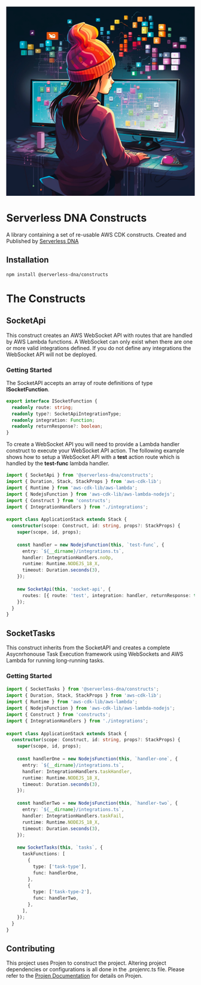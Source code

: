 ![A Young Woman looking at modular things to build code](assets/serverless-dna-constructs.png)

# Serverless DNA Constructs

A library containing a set of re-usable AWS CDK constructs.  Created and Published by [Serverless DNA](https://serverlessdna.com)

## Installation

```bash
npm install @serverless-dna/constructs
```

# The Constructs

## SocketApi

This construct creates an AWS WebSocket API with routes that are handled by AWS Lambda functions.  A WebSocket can only exist when there are one or more valid integrations defined.  If you do not define any integrations the WebSocket API will not be deployed.

### Getting Started

The SocketAPI accepts an array of route definitions of type **ISocketFunction**.

```typescript
export interface ISocketFunction {
  readonly route: string;
  readonly type?: SocketApiIntegrationType;
  readonly integration: Function;
  readonly returnResponse?: boolean;
}
```

To create a WebSocket API you will need to provide a Lambda handler construct to execute your WebSocket API action.  The following example shows how to setup a WebSocket API with a **test** action route which is handled by the **test-func** lambda handler.

```typescript
import { SocketApi } from '@serverless-dna/constructs';
import { Duration, Stack, StackProps } from 'aws-cdk-lib';
import { Runtime } from 'aws-cdk-lib/aws-lambda';
import { NodejsFunction } from 'aws-cdk-lib/aws-lambda-nodejs';
import { Construct } from 'constructs';
import { IntegrationHandlers } from './integrations';

export class ApplicationStack extends Stack {
  constructor(scope: Construct, id: string, props?: StackProps) {
    super(scope, id, props);

    const handler = new NodejsFunction(this, `test-func`, {
      entry: `${__dirname}/integrations.ts`,
      handler: IntegrationHandlers.noOp,
      runtime: Runtime.NODEJS_18_X,
      timeout: Duration.seconds(3),
    });

    new SocketApi(this, 'socket-api', {
      routes: [{ route: 'test', integration: handler, returnResponse: true }],
    });
  }
}
```

## SocketTasks

This construct inherits from the SocketAPI and creates a complete Asycnrhonouse Task Execution framework using WebSockets and AWS Lambda for running long-running tasks.

### Getting Started

```typescript
import { SocketTasks } from '@serverless-dna/constructs';
import { Duration, Stack, StackProps } from 'aws-cdk-lib';
import { Runtime } from 'aws-cdk-lib/aws-lambda';
import { NodejsFunction } from 'aws-cdk-lib/aws-lambda-nodejs';
import { Construct } from 'constructs';
import { IntegrationHandlers } from './integrations';

export class ApplicationStack extends Stack {
  constructor(scope: Construct, id: string, props?: StackProps) {
    super(scope, id, props);

    const handlerOne = new NodejsFunction(this, `handler-one`, {
      entry: `${__dirname}/integrations.ts`,
      handler: IntegrationHandlers.taskHandler,
      runtime: Runtime.NODEJS_18_X,
      timeout: Duration.seconds(3),
    });

    const handlerTwo = new NodejsFunction(this, `handler-two`, {
      entry: `${__dirname}/integrations.ts`,
      handler: IntegrationHandlers.taskFail,
      runtime: Runtime.NODEJS_18_X,
      timeout: Duration.seconds(3),
    });

    new SocketTasks(this, `tasks`, {
      taskFunctions: [
        {
          type: ['task-type'],
          func: handlerOne,
        },
        {
          type: ['task-type-2'],
          func: handlerTwo,
        },
      ],
    });
  }
}
```

## Contributing

This project uses Projen to construct the project.  Altering project dependencies or configurations is all done in the .projenrc.ts file.  Please refer to the [Projen Documentation](https://projen.io/) for details on Projen.


